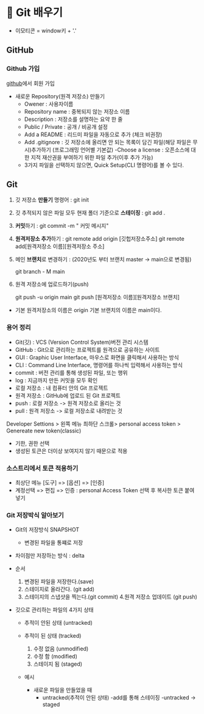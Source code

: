 
👏 Git 배우기
===
- 이모티콘 = window키 + '.'

GitHub
---
### Github 가입
[github](https://github.com/)에서 회원 가입
- 새로운 Repository(원격 저장소) 만들기
    - Owener : 사용자이름
    - Repository name : 중복되지 않는 저장소 이름
    - Description : 저장소를 설명하는 요약 한 줄
    - Public / Private : 공개 / 비공개 설정
    - Add a README : 리드미 파일을 자동으로 추가 (체크 비권장)
    - Add .gitignore : 깃 저장소에 올리면 안 되는 목록이 담긴 파일(해당 파일은 무시)추가하기 (프로그래밍 언어별 기본값)
    -Choose a license : 오픈소스에 대한 지적 재산권을 부여하기 위한 파일 추가(이후 추가 가능)
    - 3가지 파일을 선택하지 않으면, Quick Setup(CLI 명령어)를 볼 수 있다.


Git
---

1. 깃 저장소 **만들기** 명령어 :
git init

2. 깃 추적되지 않은 파일 모두 현재 폴더 기준으로 **스테이징** :
git add .

3. **커밋**하기 :
git commit -m " 커밋 메시지"

4. **원격저장소 추가**하기 :
git remote add origin [깃헙저장소주소]
git remote add[원격저장소 이름][원격저장소 주소]

5. 메인 **브랜치**로 변경하기 :
(2020년도 부터 브랜치 master -> main으로 변경됨)

    git branch - M main

6. 원격 저장소에 업로드하기(push)

    git push -u origin main
    git push [원격저장소 이름][원격저장소 브랜치]

- 기본 원격저장소의 이름은 origin 기본 브랜치의 이름은 main이다.

### 용어 정리
- Git(깃) : VCS (Version Control System)버전 관리 시스템
- GitHub : Git으로 관리하는 프로젝트를 원격으로 공유하는 사이트
- GUI : Graphic User Interface, 마우스로 화면을 클릭해서 사용하는 방식
- CLI : Command Line Interface, 명령어를 하나씩 입력해서 사용하는 방식
- commit : 버전 관리를 통해 생성된 파일, 또는 행위
- log : 지금까지 만든 커밋을 모두 확인
- 로컬 저장소 : 내 컴퓨터 안의 Git 프로젝트
- 원격 저장소 : GitHub에 업로드 된 Git 프로젝트
- push : 로컬 저장소 -> 원격 저장소로 올리는 것
- pull : 원격 저장소 -> 로컬 저장소로 내려받는 것

Developer Settions > 왼쪽 메뉴 최하단 스크롤> personal access token > Genereate new token(classic)
- 기한, 권한 선택
- 생성된 토큰은 더이상 보여지지 않기 때문으로 적용

### 소스트리에서 토큰 적용하기
- 최상단 메뉴 [도구] => [옵션] => [인증]
- 계정선택 => 편집 => 인증 : personal Access Token 선택 후 복사한 토큰 붙여넣기

### Git 저장박식 알아보기
- Git의 저장방식 SNAPSHOT
    - 변경된 파일을 통쨰로 저장
- 차이점만 저장하는 방식 : delta
- 순서
    1. 변경된 파일을 저장한다.(save)
    2. 스테이지로 올라간다. (git add)
    3. 스테이지의 스냅샷을 찍는다.(git commit)
    4.원격 저장소 업데이트 (git push)

- 깃으로 관리하는 파일의 4가지 상태
    - 추적이 안된 상태 (untracked)
    - 추적이 된 상태 (tracked)
        1. 수정 없음 (unmodified)
        2. 수정 함 (modified)
        3. 스테이지 됨 (staged)

    - 예시
        - 새로운 파일을 만들었을 때
            - untracked(추적이 안된 상태)
        -add를 통해 스테이징
            -untracked -> staged

